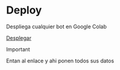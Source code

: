 # Deploy
Despliega cualquier bot en Google Colab


[Desplegar](https://colab.research.google.com/github/KeimaSenpai/Deploy/blob/main/google)

> [!IMPORTANT]
> Entan al enlace y ahi ponen todos sus datos
